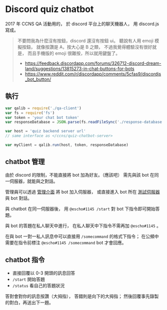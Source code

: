 # Discord quiz chatbot

2017 年 CCNS QA 活動用的，
於 discord 平台上的聊天機器人，
用 discord.js 寫成。

> 不要問我為什麼沒有按鈕，discord 還沒有按鈕 ui。
> 聽說有人用 emoji 模擬按鈕，
> 就像按讚是 A，按大心是 B 之類，
> 不過我覺得體驗沒有很好就是，
> 而且手機版的 emoji 很難按，所以就用鍵盤了。
>
> * <https://feedback.discordapp.com/forums/326712-discord-dream-land/suggestions/13815273-in-chat-buttons-for-bots>
> * <https://www.reddit.com/r/discordapp/comments/5cfas9/discordjs_bot_button/>

## 執行

```javascript
var qalib = require('./qa-client')
var fs = require('fs')
var token = 'your chat bot token'
var responseDatabase = JSON.parse(fs.readFileSync('./response-database.json'))

var host = 'quiz backend server url'
// same interface as </ccns/quiz-chatbot-server>

var myClient = qalib.run(host, token, responseDatabase)
```

## chatbot 管理
由於 discord 的限制，不能直接將 bot 加為好友。（應該吧）
需先與該 bot 在同一伺服器，就能與之對話。

管理員可以透過 [管理介面](https://discordapp.com/oauth2/authorize?client_id=353136048282271744&scope=bot)
將 bot 加入伺服器，
或直接進入 bot 所在 [測試伺服器](https://discord.gg/AdUbG5B)
與 bot 對話。

與 chatbot 在同一伺服器後，
用 `@escho#1145 /start` 對 bot 下指令即可開始答題。

與 bot 的答題在私人聊天中進行，
在私人聊天中下指令不需再加 `@escho#1145` 。

在與 bot 一對一私人訊息中可以直接用 `/somecommand` 的格式下指令；
在公頻中需要在指令前標注 `@escho#1145 /somecommand` bot 才會回應。


## chatbot 指令

  - 直接回覆以 0-3 開頭的訊息回答
  - `/start` 開始答題
  - `/status` 看自己的答題狀況

答對會對你的訊息按讚（大拇指），
答錯則是向下的大拇指；
然後回覆事先錄製的對白，再送出下一題。
